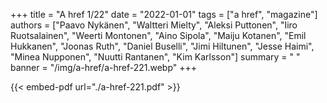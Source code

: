 +++
title = "A href 1/22"
date = "2022-01-01"
tags = ["a href", "magazine"]
authors = ["Paavo Nykänen", "Waltteri Mielty", "Aleksi Puttonen", "Iiro Ruotsalainen", "Weerti Montonen", "Aino Sipola", "Maiju Kotanen", "Emil Hukkanen", "Joonas Ruth", "Daniel Buselli", "Jimi Hiltunen", "Jesse Haimi", "Minea Nupponen", "Nuutti Rantanen", "Kim Karlsson"]
summary = " "
banner = "/img/a-href/a-href-221.webp"
+++

{{< embed-pdf url="./a-href-221.pdf" >}}
